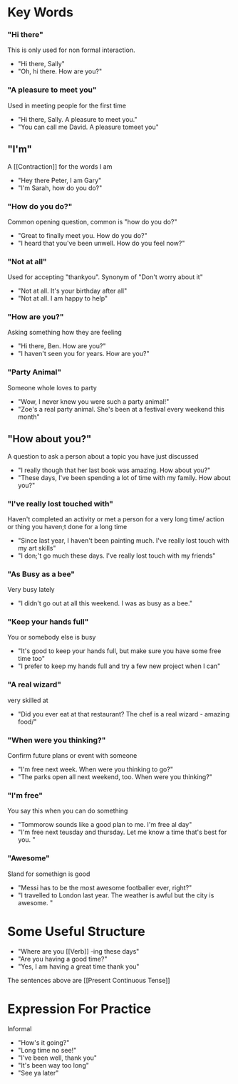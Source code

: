 # Key Words
### "Hi there"
This is only used for non formal interaction.
- "Hi there, Sally"
- "Oh, hi there. How are you?"

### "A pleasure to meet you"
Used in meeting people for the first time
- "Hi there, Sally. A pleasure to meet you."
- "You can call me David. A pleasure tomeet you"

## "I'm"
A [[Contraction]] for the words I am
- "Hey there Peter, I am Gary"
- "I'm Sarah, how do you do?"

### "How do you do?"
Common opening question, common is "how do you do?"
- "Great to finally meet you. How do you do?"
- "I heard that you've been unwell. How do you feel now?"

### "Not at all"
Used for accepting "thankyou". Synonym of "Don't worry about it"
- "Not at all. It's your birthday after all"
- "Not at all. I am happy to help"

### "How are you?"
Asking something how they are feeling
- "Hi there, Ben. How are you?"
- "I haven't seen you for years. How are you?"

### "Party Animal"
Someone whole loves to party
- "Wow, I never knew you were such a party animal!"
- "Zoe's a real party animal. She's been at a festival every weekend this month"

## "How about you?"
A question to ask a person about a topic you have just discussed
- "I really though that her last book was amazing. How about you?"
- "These days, I've been spending  a lot of time with my family. How about you?"

### "I've really lost touched with"
Haven't completed an activity or met a person for a very long time/ action or thing you haven;t done for a long time
- "Since last year, I haven't been painting much. I've really lost touch with my art skills"
- "I don;'t go much these days. I've really lost touch with my friends"

### "As Busy as a bee"
Very busy lately
- "I didn't go out at all this weekend. I was as busy as a bee."

### "Keep your hands full"
You or somebody else is busy
- "It's good to keep your hands full, but make sure you have some free time too"
- "I prefer to keep my hands full and try a few new project when I can"

### "A real wizard"
very skilled at
- "Did you ever eat at that restaurant? The chef is a real wizard - amazing food/"

### "When were you thinking?"
Confirm future plans or event with someone
- "I'm free next week. When were you thinking to go?"
- "The parks open all next weekend, too. When were you thinking?"

### "I'm free"
You say this when you can do something
- "Tommorow sounds like a good plan to me. I'm free al day"
- "I'm free next teusday and thursday. Let me know  a time that's best for you. "

### "Awesome"
Sland for somethign is good
- "Messi has to be the most awesome footballer ever, right?"
- "I travelled to London last year. The weather is awful but the city is awesome. "

# Some Useful Structure
- "Where are you [[Verb]] -ing these days"
- "Are you having a good time?"
- "Yes, I am having a great time thank you"

The sentences above are [[Present Continuous Tense]]


# Expression For Practice
Informal
- "How's it going?"
- "Long time no see!"
- "I've been well, thank you"
- "It's been way too long"
- "See ya later"

